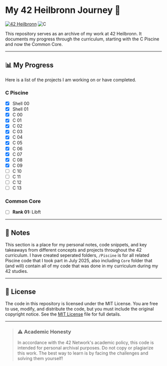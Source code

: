 # My 42 Heilbronn Journey 🚀

[![42 Heilbronn](https://img.shields.io/badge/42-Heilbronn-black?style=for-the-badge&logo=42)](https://www.42heilbronn.de/)
![C](https://img.shields.io/badge/C-A8B9CC?style=flat&logo=c&logoColor=black) 

This repository serves as an archive of my work at 42 Heilbronn. It documents my progress through the curriculum, starting with the C Piscine and now the Common Core.

---

## 📊 My Progress

Here is a list of the projects I am working on or have completed.

### C Piscine
- [x] Shell 00
- [x] Shell 01
- [x] C 00
- [x] C 01
- [x] C 02
- [x] C 03
- [x] C 04
- [x] C 05
- [x] C 06
- [x] C 07
- [x] C 08
- [x] C 09
- [ ] C 10
- [ ] C 11
- [ ] C 12
- [ ] C 13

### Common Core
- [ ] **Rank 01:** Libft

---

## 📝 Notes

This section is a place for my personal notes, code snippets, and key takeaways from different concepts and projects throughout the 42 curriculum. I have created seperated folders, `/Piscine` is for all related Piscine code that I took part in July 2025, also including `Core` folder that (and will) contain all of my code that was done in my curriculum during my 42 studies.

---

## 📜 License

The code in this repository is licensed under the MIT License. You are free to use, modify, and distribute the code, but you must include the original copyright notice. See the [MIT License](LICENSE.md) file for full details.

---

> ### ⚠️ Academic Honesty
> In accordance with the 42 Network's academic policy, this code is intended for personal archival purposes. Do not copy or plagiarize this work. The best way to learn is by facing the challenges and solving them yourself!
